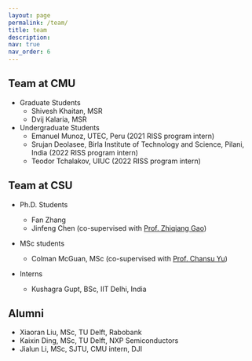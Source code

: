 ```yaml
---
layout: page
permalink: /team/
title: team
description: 
nav: true
nav_order: 6
---
```


## Team at CMU

* Graduate Students
    * Shivesh Khaitan, MSR
    * Dvij Kalaria, MSR
* Undergraduate Students
    * Emanuel Munoz, UTEC, Peru (2021 RISS program intern)
    * Srujan Deolasee, Birla Institute of Technology and Science, Pilani, India (2022 RISS program intern)
    * Teodor Tchalakov, UIUC (2022 RISS program intern)

## Team at CSU

* Ph.D. Students
    * Fan Zhang
    * Jinfeng Chen (co-supervised with [Prof. Zhiqiang Gao](https://scholar.google.com/citations?user=3Vqkg-EAAAAJ&hl=zh-CN))

* MSc students
    * Colman McGuan, MSc (co-supervised with [Prof. Chansu Yu](https://academic.csuohio.edu/yuc/))
* Interns
    * Kushagra Gupt, BSc, IIT Delhi, India

## Alumni

* Xiaoran Liu, MSc, TU Delft, Rabobank
* Kaixin Ding, MSc, TU Delft, NXP Semiconductors
* Jialun Li, MSc, SJTU, CMU intern, DJI